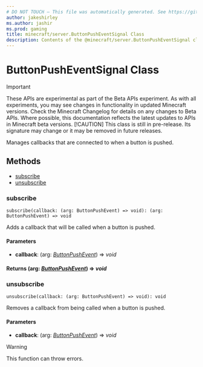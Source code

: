 ```yaml
---
# DO NOT TOUCH — This file was automatically generated. See https://github.com/mojang/minecraftapidocsgenerator to modify descriptions, examples, etc.
author: jakeshirley
ms.author: jashir
ms.prod: gaming
title: minecraft/server.ButtonPushEventSignal Class
description: Contents of the @minecraft/server.ButtonPushEventSignal class.
---
```

# ButtonPushEventSignal Class
>[!IMPORTANT]
>These APIs are experimental as part of the Beta APIs experiment. As with all experiments, you may see changes in functionality in updated Minecraft versions. Check the Minecraft Changelog for details on any changes to Beta APIs. Where possible, this documentation reflects the latest updates to APIs in Minecraft beta versions.
> [!CAUTION]
> This class is still in pre-release.  Its signature may change or it may be removed in future releases.

Manages callbacks that are connected to when a button is pushed.

## Methods
- [subscribe](#subscribe)
- [unsubscribe](#unsubscribe)

### **subscribe**
`
subscribe(callback: (arg: ButtonPushEvent) => void): (arg: ButtonPushEvent) => void
`

Adds a callback that will be called when a button is pushed.

#### **Parameters**
- **callback**: (arg: [*ButtonPushEvent*](ButtonPushEvent.md)) => *void*

#### **Returns** (arg: [*ButtonPushEvent*](ButtonPushEvent.md)) => *void*

### **unsubscribe**
`
unsubscribe(callback: (arg: ButtonPushEvent) => void): void
`

Removes a callback from being called when a button is pushed.

#### **Parameters**
- **callback**: (arg: [*ButtonPushEvent*](ButtonPushEvent.md)) => *void*

> [!WARNING]
> This function can throw errors.
